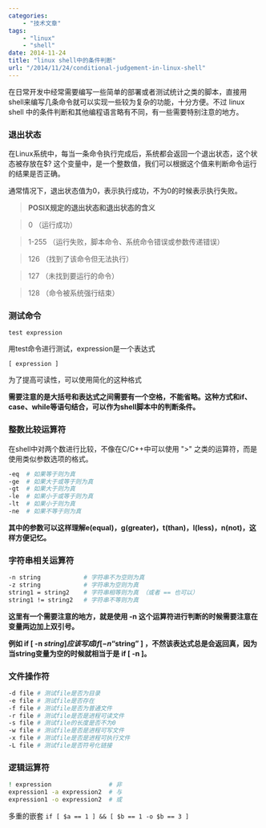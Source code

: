 ```yaml
---
categories:
    - "技术文章"
tags:
    - "linux"
    - "shell"
date: 2014-11-24
title: "linux shell中的条件判断"
url: "/2014/11/24/conditional-judgement-in-linux-shell"
---
```


在日常开发中经常需要编写一些简单的部署或者测试统计之类的脚本，直接用shell来编写几条命令就可以实现一些较为复杂的功能，十分方便。不过 linux shell 中的条件判断和其他编程语言略有不同，有一些需要特别注意的地方。

<!--more-->

### 退出状态

在Linux系统中，每当一条命令执行完成后，系统都会返回一个退出状态，这个状态被存放在$? 这个变量中，是一个整数值，我们可以根据这个值来判断命令运行的结果是否正确。

通常情况下，退出状态值为0，表示执行成功，不为0的时候表示执行失败。

>**POSIX规定的退出状态和退出状态的含义**

>0 （运行成功）

>1-255 （运行失败，脚本命令、系统命令错误或参数传递错误）

>126 （找到了该命令但无法执行）

>127 （未找到要运行的命令）

>128 （命令被系统强行结束）

### 测试命令

`test expression`

用test命令进行测试，expression是一个表达式

`[ expression ]`

为了提高可读性，可以使用简化的这种格式

**需要注意的是大括号和表达式之间需要有一个空格，不能省略。这种方式和if、case、while等语句结合，可以作为shell脚本中的判断条件。**

### 整数比较运算符

在shell中对两个数进行比较，不像在C/C++中可以使用 ">" 之类的运算符，而是使用类似参数选项的格式。

```bash
-eq  # 如果等于则为真
-ge  # 如果大于或等于则为真
-gt  # 如果大于则为真
-le  # 如果小于或等于则为真
-lt  # 如果小于则为真
-ne  # 如果不等于则为真
```

**其中的参数可以这样理解e(equal)，g(greater)，t(than)，l(less)，n(not)，这样方便记忆。**

### 字符串相关运算符

```bash
-n string            # 字符串不为空则为真
-z string            # 字符串为空则为真
string1 = string2    # 字符串相等则为真 （或者 == 也可以）
string1 != string2   # 字符串不等则为真
```

**这里有一个需要注意的地方，就是使用 -n 这个运算符进行判断的时候需要注意在变量两边加上双引号。**

**例如 if [ -n $string ] 应该写成 if [ -n “$string” ] ，不然该表达式总是会返回真，因为当string变量为空的时候就相当于是 if [ -n ]。** 

### 文件操作符

```bash
-d file # 测试file是否为目录
-e file # 测试file是否存在
-f file # 测试file是否为普通文件
-r file # 测试file是否是进程可读文件
-s file # 测试file的长度是否不为0
-w file # 测试file是否是进程可写文件
-x file # 测试file是否是进程可执行文件
-L file # 测试file是否符号化链接
```

### 逻辑运算符

```bash
! expression                # 非
expression1 -a expression2  # 与
expression1 -o expression2  # 或
```

多重的嵌套 `if [ $a == 1 ] && [ $b == 1 -o $b == 3 ]`
